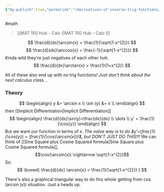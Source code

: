 ```yaml
---
{"dg-publish":true,"permalink":"/derivatives-of-inverse-trig-functions/","dgHomeLink":true,"dgPassFrontmatter":false,"dgShowLocalGraph":true}
---
```


#math 
>[[MAT 150 Hub - Calc I|MAT 150 Hub - Calc I]]

$$
\frac{d}{dx}\arcsin{x} = \frac{1}{\sqrt{1-x^{2}}}
$$
$$
\frac{d}{dx}\arccos{x} = \frac{-1}{\sqrt{1-x^{2}}}
$$
Kinda wild they're just negatives of each other huh.
$$
\frac{d}{dx}\arctan{x} = \frac{1}{1+x^{2}}
$$

All of these also end up with no trig functions! *Just don't think about the next calculus class...*

### Theory
$$
\begin{align}
y &= \arcsin x \\
\sin (y) &= x \\
\end{align}
$$
then [[Implicit Differentiation|Implicit Differentiation]]
$$
\begin{align}
\frac{d}{dx}\sin(y)=\frac{dx}{dx} \\
\dots \\
y' = \frac{1}{\cos{y}}
\end{align}
$$
But we want our function in terms of $x$.
*The naïve way is to do $y'=\frac{1}{\cos{y}} = \frac{1}{\cos(\arcsin(x))}$, but DON'T JUST DO THIS!!!*
We can think of [[Sine Square plus Cosine Squared formula|Sine Square plus Cosine Squared formula]], 
$$\cos(\arcsin(x)) \rightarrow \sqrt{1-x^{2}}$$
So:
$$
\boxed{
\frac{d}{dx} \arcsin{x} = \frac{1}{\sqrt{1-x^{2}}}
}
$$

There's also a graphical triangular way to do this whole getting from $\cos(\arcsin(x))$ situation. Just a heads up.
